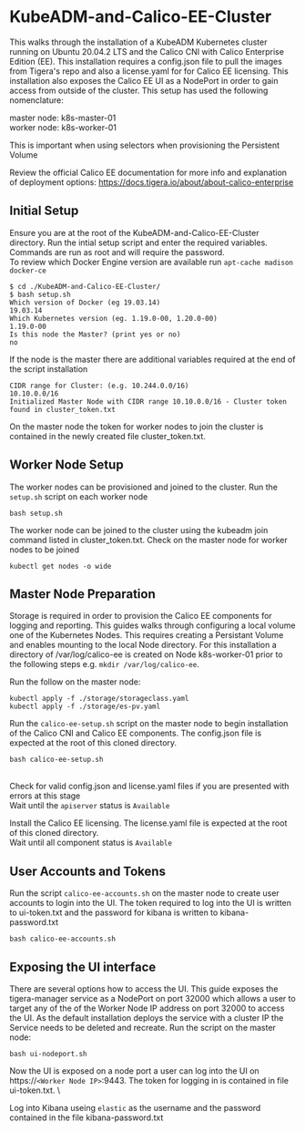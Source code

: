 # KubeADM-and-Calico-EE-Cluster
This walks through the installation of a KubeADM Kubernetes cluster running on Ubuntu 20.04.2 LTS and the Calico CNI with Calico Enterprise Edition (EE). This installation requires a config.json file to pull the images from Tigera's repo and also a license.yaml for for Calico EE licensing. This installation also exposes the Calico EE UI as a NodePort in order to gain access from outside of the cluster. This setup has used the following nomenclature:

master node: k8s-master-01   
worker node: k8s-worker-01

This is important when using selectors when provisioning the Persistent Volume

Review the official Calico EE documentation for more info and explanation of deployment options: 
https://docs.tigera.io/about/about-calico-enterprise

  
## Initial Setup ##

Ensure you are at the root of the KubeADM-and-Calico-EE-Cluster directory. Run the intial setup script and enter the required variables. Commands are run as root and will require the password.  
To review which Docker Engine version are available run `apt-cache madison docker-ce`  

```
$ cd ./KubeADM-and-Calico-EE-Cluster/
$ bash setup.sh
Which version of Docker (eg 19.03.14)
19.03.14
Which Kubernetes version (eg. 1.19.0-00, 1.20.0-00)
1.19.0-00
Is this node the Master? (print yes or no)
no
```

If the node is the master there are additional variables required at the end of the script installation


```
CIDR range for Cluster: (e.g. 10.244.0.0/16)
10.10.0.0/16
Initialized Master Node with CIDR range 10.10.0.0/16 - Cluster token found in cluster_token.txt
```

On the master node the token for worker nodes to join the cluster is contained in the newly created file cluster_token.txt.

## Worker Node Setup ##
The worker nodes can be provisioned and joined to the cluster. Run the `setup.sh` script on each worker node

```
bash setup.sh
```
The worker node can be joined to the cluster using the kubeadm join command listed in cluster_token.txt. Check on the master node for worker nodes to be joined

```
kubectl get nodes -o wide
```

## Master Node Preparation ##
Storage is required in order to provision the Calico EE components for logging and reporting. This guides walks through configuring a local volume one of the Kubernetes Nodes. This requires creating a Persistant Volume and enables mounting to the local Node directory. For this installation a directory of /var/log/calico-ee is created on Node k8s-worker-01 prior to the following steps e.g. `mkdir /var/log/calico-ee`.   

Run the follow on the master node:

```
kubectl apply -f ./storage/storageclass.yaml
kubectl apply -f ./storage/es-pv.yaml
```

Run the `calico-ee-setup.sh` script on the master node to begin installation of the Calico CNI and Calico EE components. The config.json file is expected at the root of this cloned directory.

```
bash calico-ee-setup.sh
```
\
Check for valid config.json and license.yaml files if you are presented with errors at this stage
\
Wait until the `apiserver` status is `Available`

Install the Calico EE licensing. The license.yaml file is expected at the root of this cloned directory. 
\
Wait until all component status is `Available`    


## User Accounts and Tokens ##

Run the script `calico-ee-accounts.sh` on the master node to create user accounts to login into the UI. The token required to log into the UI is written to ui-token.txt and the password for kibana is written to kibana-password.txt

```
bash calico-ee-accounts.sh
```

## Exposing the UI interface ##

There are several options how to access the UI. This guide exposes the tigera-manager service as a NodePort on port 32000 which allows a user to target any of the of the Worker Node IP address on port 32000 to access the UI. As the default installation deploys the service with a cluster IP the Service needs to be deleted and recreate. Run the script on the master node:

```
bash ui-nodeport.sh
```

Now the UI is exposed on a node port a user can log into the UI on https://`<Worker Node IP>`:9443. The token for logging in is contained in file ui-token.txt. \

Log into Kibana useing `elastic` as the username and the password contained in the file kibana-password.txt



